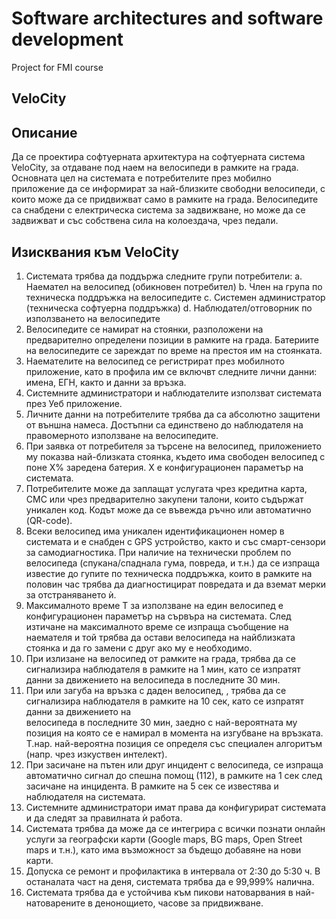 # Software architectures and software development
Project for FMI course

## VeloCity

## Описание
Да се проектира софтуерната архитектура на софтуерната система VeloCity, за отдаване
под наем на велосипеди в рамките на града.
Основната цел на системата е потребителите през мобилно приложение да се
информират за най-близките свободни велосипеди, с които може да се придвижват
само в рамките на града. Велосипедите са снабдени с електрическа система за
задвижване, но може да се задвижват и със собствена сила на колоездача, чрез педали.

## Изисквания към VeloCity
  1. Системата трябва да поддържа следните групи потребители:
    a. Наемател на велосипед (обикновен потребител)
    b. Член на група по техническа поддръжка на велосипедите
    c. Системен администратор (техническа софтуерна поддръжка)
    d. Наблюдател/отговорник по използването на велосипедите
  2. Велосипедите се намират на стоянки, разположени на предварително
  определени позиции в рамките на града. Батериите на велосипедите се зареждат
  по време на престоя им на стоянката.
  3. Наемателите на велосипед се регистрират през мобилното приложение, като в
  профила им се включвт следните лични данни: имена, ЕГН, както и данни за
  връзка.
  4. Системните администратори и наблюдателите използват системата през Уеб
  приложение.
  5. Личните данни на потребителите трябва да са абсолютно защитени от външна
  намеса. Достъпни са единствено до наблюдателя на правомерното използване на
  велосипедите.
  6. При заявка от потребителя за търсене на велосипед, приложението му показва
  най-близката стоянка, където има свободен велосипед с поне Х% заредена
  батерия. Х е конфигурационен параметър на системата.
  7. Потребителите може да заплащат услугата чрез кредитна карта, СМС или чрез
  предварително закупени талони, които съдържат уникален код. Кодът може да
  се въвежда ръчно или автоматично (QR-code).
  8. Всеки велосипед има уникален идентификационен номер в системата и е
  снабден с GPS устройство, както и със смарт-сензори за самодиагностика. При
  наличие на технически проблем по велосипеда (спукана/спаднала гума, повреда,
  и т.н.) да се изпраща известие до гупите по техническа поддръжка, които в 
  рамките на половин час трябва да диагностицират повредата и да вземат мерки
  за отстраняването ѝ.
  9. Максималното време Т за използване на един велосипед е конфигурационен
  параметър на сървъра на системата. След изтичане на максималното време се
  изпраща съобщение на наемателя и той трябва да остави велосипеда на найблизката стоянка и да го замени с друг ако му е необходимо.
  10. При излизане на велосипед от рамките на града, трябва да се сигнализира
  наблюдателя в рамките на 1 мин, като се изпратят данни за движението на
  велосипеда в последните 30 мин.
  11. При или загуба на връзка с даден велосипед, , трябва да се сигнализира
  наблюдателя в рамките на 10 сек, като се изпратят данни за движението на  
  велосипеда в последните 30 мин, заедно с най-вероятната му позиция на която се
  е намирал в момента на изгубване на връзката. Т.нар. най-вероятна позиция се
  определя със специален алгоритъм (напр. чрез изкуствен интелект).
  12. При засичане на пътен или друг инцидент с велосипеда, се изпраща автоматично
  сигнал до спешна помощ (112), в рамките на 1 сек след засичане на инцидента. В
  рамките на 5 сек се известява и наблюдателя на системата.
  13. Системните администратори имат права да конфигурират системата и да следят
  за правилната ѝ работа.
  14. Системата трябва да може да се интегрира с всички познати онлайн услуги за
  географски карти (Google maps, BG maps, Open Street maps и т.н.), като има
  възможност за бъдещо добавяне на нови карти.
  15. Допуска се ремонт и профилактика в интервала от 2:30 до 5:30 ч. В останалата
  част на деня, системата трябва да е 99,999% налична.
  16. Системата трябва да е устойчива към пикови натоварвания в най-натоварените в
  денонощието, часове за придвижване.
